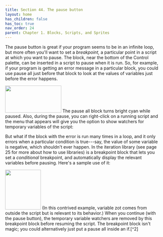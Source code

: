 ```yaml
---
title: Section 44. The pause button
layout: home
has_children: false
has_toc: true
nav_order: 24
parent: Chapter 1. Blocks, Scripts, and Sprites
---
```


The pause button is great if your program
seems to be in an infinite loop, but more often you'll want to set a
*breakpoint,* a particular point in a script at which you want to pause.
The block, near the bottom of the Control palette, can be inserted in a
script to pause when it is run. So, for example, if your program is
getting an error message in a particular block, you could use pause all
just before that block to look at the values of variables just before
the error happens.

<img src="/snap-manual/assets/images/image118.png" style="width:181px; height:87px">
The pause all block turns bright cyan
while paused. Also, during the pause, you can right-click on a running
script and the menu that appears will give you the option to show
watchers for temporary variables of the script:

But what if the block with the error is run many times in a loop, and it
only errors when a particular condition is true---say, the value of some
variable is negative, which shouldn't ever happen. In the iteration
library (see page 25 for more about how to use libraries) is a
breakpoint block that lets you set a *conditional* breakpoint, and
automatically display the relevant variables before pausing. Here's a
sample use of it:

<img src="/snap-manual/assets/images/image119.png" style="width:115px; height:128px">
(In this contrived example, variable zot
comes from outside the script but is relevant to its behavior.) When you
continue (with the pause button), the temporary variable watchers are
removed by this breakpoint block before resuming the script. The
breakpoint block isn't magic; you could alternatively just put a pause
all inside an if.[^2]

